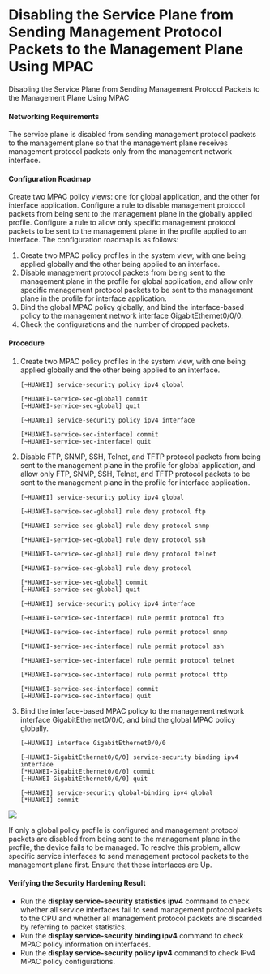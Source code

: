 Disabling the Service Plane from Sending Management Protocol Packets to the Management Plane Using MPAC
=======================================================================================================

Disabling the Service Plane from Sending Management Protocol Packets to the Management Plane Using MPAC

#### Networking Requirements

The service plane is disabled from sending management protocol packets to the management plane so that the management plane receives management protocol packets only from the management network interface.


#### Configuration Roadmap

Create two MPAC policy views: one for global application, and the other for interface application. Configure a rule to disable management protocol packets from being sent to the management plane in the globally applied profile. Configure a rule to allow only specific management protocol packets to be sent to the management plane in the profile applied to an interface. The configuration roadmap is as follows:

1. Create two MPAC policy profiles in the system view, with one being applied globally and the other being applied to an interface.
2. Disable management protocol packets from being sent to the management plane in the profile for global application, and allow only specific management protocol packets to be sent to the management plane in the profile for interface application.
3. Bind the global MPAC policy globally, and bind the interface-based policy to the management network interface GigabitEthernet0/0/0.
4. Check the configurations and the number of dropped packets.


#### Procedure

1. Create two MPAC policy profiles in the system view, with one being applied globally and the other being applied to an interface.
   ```
   [~HUAWEI] service-security policy ipv4 global
   ```
   ```
   [*HUAWEI-service-sec-global] commit
   [~HUAWEI-service-sec-global] quit
   ```
   ```
   [~HUAWEI] service-security policy ipv4 interface
   ```
   ```
   [*HUAWEI-service-sec-interface] commit
   [~HUAWEI-service-sec-interface] quit
   ```
2. Disable FTP, SNMP, SSH, Telnet, and TFTP protocol packets from being sent to the management plane in the profile for global application, and allow only FTP, SNMP, SSH, Telnet, and TFTP protocol packets to be sent to the management plane in the profile for interface application.
   ```
   [~HUAWEI] service-security policy ipv4 global
   ```
   ```
   [~HUAWEI-service-sec-global] rule deny protocol ftp
   ```
   ```
   [*HUAWEI-service-sec-global] rule deny protocol snmp
   ```
   ```
   [*HUAWEI-service-sec-global] rule deny protocol ssh
   ```
   ```
   [*HUAWEI-service-sec-global] rule deny protocol telnet
   ```
   ```
   [*HUAWEI-service-sec-global] rule deny protocol  
   ```
   ```
   [*HUAWEI-service-sec-global] commit
   [~HUAWEI-service-sec-global] quit
   ```
   ```
   [~HUAWEI] service-security policy ipv4 interface
   ```
   ```
   [~HUAWEI-service-sec-interface] rule permit protocol ftp
   ```
   ```
   [*HUAWEI-service-sec-interface] rule permit protocol snmp
   ```
   ```
   [*HUAWEI-service-sec-interface] rule permit protocol ssh
   ```
   ```
   [*HUAWEI-service-sec-interface] rule permit protocol telnet
   ```
   ```
   [*HUAWEI-service-sec-interface] rule permit protocol tftp
   ```
   ```
   [*HUAWEI-service-sec-interface] commit
   [~HUAWEI-service-sec-interface] quit
   ```
3. Bind the interface-based MPAC policy to the management network interface GigabitEthernet0/0/0, and bind the global MPAC policy globally.
   ```
   [~HUAWEI] interface GigabitEthernet0/0/0
   ```
   ```
   [~HUAWEI-GigabitEthernet0/0/0] service-security binding ipv4 interface
   [*HUAWEI-GigabitEthernet0/0/0] commit
   [~HUAWEI-GigabitEthernet0/0/0] quit
   ```
   ```
   [~HUAWEI] service-security global-binding ipv4 global
   [*HUAWEI] commit
   ```

![](../../../../public_sys-resources/note_3.0-en-us.png) 

If only a global policy profile is configured and management protocol packets are disabled from being sent to the management plane in the profile, the device fails to be managed. To resolve this problem, allow specific service interfaces to send management protocol packets to the management plane first. Ensure that these interfaces are Up.



#### Verifying the Security Hardening Result

* Run the **display service-security statistics ipv4** command to check whether all service interfaces fail to send management protocol packets to the CPU and whether all management protocol packets are discarded by referring to packet statistics.
* Run the **display service-security binding ipv4** command to check MPAC policy information on interfaces.
* Run the **display service-security policy ipv4** command to check IPv4 MPAC policy configurations.